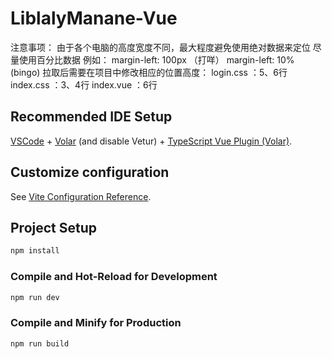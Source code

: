 # LiblalyManane-Vue
注意事项：
由于各个电脑的高度宽度不同，最大程度避免使用绝对数据来定位
尽量使用百分比数据
例如：
margin-left: 100px （打咩）
margin-left: 10%    (bingo)
拉取后需要在项目中修改相应的位置高度：
login.css ：5、6行
index.css ：3、4行
index.vue ：6行

## Recommended IDE Setup

[VSCode](https://code.visualstudio.com/) + [Volar](https://marketplace.visualstudio.com/items?itemName=Vue.volar) (and disable Vetur) + [TypeScript Vue Plugin (Volar)](https://marketplace.visualstudio.com/items?itemName=Vue.vscode-typescript-vue-plugin).

## Customize configuration

See [Vite Configuration Reference](https://vitejs.dev/config/).

## Project Setup

```sh
npm install
```

### Compile and Hot-Reload for Development

```sh
npm run dev
```

### Compile and Minify for Production

```sh
npm run build
```

